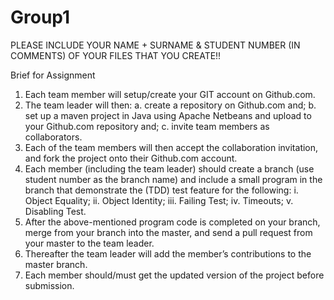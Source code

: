 # Group1

PLEASE INCLUDE YOUR NAME + SURNAME & STUDENT NUMBER (IN COMMENTS) OF YOUR FILES THAT YOU CREATE!!

Brief for Assignment


1. Each team member will setup/create your GIT account on Github.com.
2. The team leader will then:
a. create a repository on Github.com and;
b. set up a maven project in Java using Apache Netbeans and upload to your Github.com repository and;
c. invite team members as collaborators.
3. Each of the team members will then accept the collaboration invitation, and fork the project onto their Github.com account.
4. Each member (including the team leader) should create a branch (use student number as the branch name) and include a small program in the branch that demonstrate the (TDD) test feature for the following:
i. Object Equality;
ii. Object Identity;
iii. Failing Test;
iv. Timeouts;
v. Disabling Test.
5. After the above-mentioned program code is completed on your branch, merge from your branch into the master, and send a pull request from your master to the team leader.
6. Thereafter the team leader will add the member’s contributions to the master branch.
7. Each member should/must get the updated version of the project before submission.

